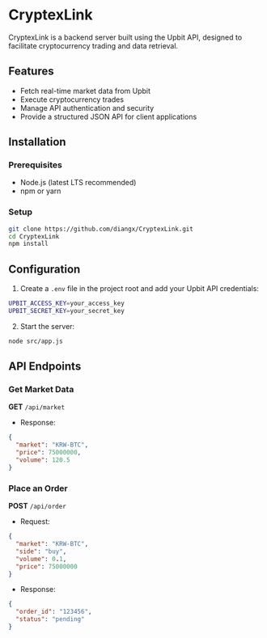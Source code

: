 # CryptexLink

CryptexLink is a backend server built using the Upbit API, designed to facilitate cryptocurrency trading and data retrieval.

## Features

- Fetch real-time market data from Upbit
- Execute cryptocurrency trades
- Manage API authentication and security
- Provide a structured JSON API for client applications

## Installation

### Prerequisites

- Node.js (latest LTS recommended)
- npm or yarn

### Setup

```sh
git clone https://github.com/diangx/CryptexLink.git
cd CryptexLink
npm install
```

## Configuration

1. Create a `.env` file in the project root and add your Upbit API credentials:

```sh
UPBIT_ACCESS_KEY=your_access_key
UPBIT_SECRET_KEY=your_secret_key
```

2. Start the server:

```sh
node src/app.js
```

## API Endpoints

### Get Market Data

**GET** `/api/market`

- Response:

```json
{
  "market": "KRW-BTC",
  "price": 75000000,
  "volume": 120.5
}
```

### Place an Order

**POST** `/api/order`

- Request:

```json
{
  "market": "KRW-BTC",
  "side": "buy",
  "volume": 0.1,
  "price": 75000000
}
```

- Response:

```json
{
  "order_id": "123456",
  "status": "pending"
}
```

